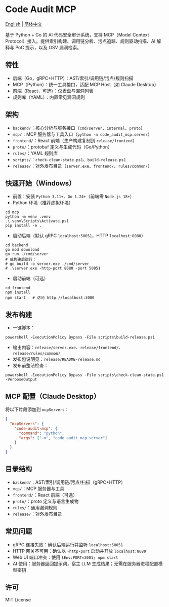 # Code Audit MCP

[English](README.en.md) | [简体中文](README.md)

基于 Python + Go 的 AI 代码安全审计系统，支持 MCP（Model Context Protocol）接入。提供索引构建、调用链分析、污点追踪、规则驱动扫描、AI 解释与 PoC 提示，以及 OSV 漏洞检索。

## 特性
- 后端（Go，gRPC+HTTP）：AST/索引/调用链/污点/规则扫描
- MCP（Python）：统一工具接口，适配 MCP Host（如 Claude Desktop）
- 前端（React，可选）：仪表盘与漏洞列表
- 规则库（YAML）：内置常见漏洞规则

## 架构
- `backend/`：核心分析与服务接口（`cmd/server`、`internal`、`proto`）
- `mcp/`：MCP 服务器与工具入口（`python -m code_audit_mcp.server`）
- `frontend/`：React 前端（生产构建复制到 `release/frontend`）
- `proto/`：protobuf 定义与生成代码（Go/Python）
- `rules/`：YAML 规则库
- `scripts/`：`check-clean-state.ps1`、`build-release.ps1`
- `release/`：对外发布目录（`server.exe`、`frontend/`、`rules/common/`）

## 快速开始（Windows）
- 前置：安装 `Python 3.11+`、`Go 1.24+`（前端需 `Node.js 18+`）
- Python 环境（推荐虚拟环境）
```
cd mcp
python -m venv .venv
.\.venv\Scripts\Activate.ps1
pip install -e .
```
- 启动后端（默认 gRPC `localhost:50051`，HTTP `localhost:8080`）
```
cd backend
go mod download
go run ./cmd/server
# 或构建后运行：
# go build -o server.exe ./cmd/server
# .\server.exe -http-port 8080 -port 50051
```
- 启动前端（可选）
```
cd frontend
npm install
npm start   # 访问 http://localhost:3000
```

## 发布构建
- 一键脚本：
```
powershell -ExecutionPolicy Bypass -File scripts\build-release.ps1
```
- 输出内容：`release/server.exe`、`release/frontend/`、`release/rules/common/`
- 发布包说明见：`release/README-release.md`
- 发布前整洁检查：
```
powershell -ExecutionPolicy Bypass -File scripts\check-clean-state.ps1 -VerboseOutput
```

## MCP 配置（Claude Desktop）
将以下片段添加到 `mcpServers`：
```json
{
  "mcpServers": {
    "code-audit-mcp": {
      "command": "python",
      "args": ["-m", "code_audit_mcp.server"]
    }
  }
}
```

## 目录结构
- `backend/`：AST/索引/调用链/污点/扫描（gRPC+HTTP）
- `mcp/`：MCP 服务器与工具
- `frontend/`：React 前端（可选）
- `proto/`：proto 定义与语言生成物
- `rules/`：通用漏洞规则
- `release/`：对外发布目录

## 常见问题
- gRPC 连接失败：确认后端运行并监听 `localhost:50051`
- HTTP 网关不可用：确认以 `-http-port` 启动并开放 `localhost:8080`
- Web UI 端口冲突：使用 `$Env:PORT=3001; npm start`
- AI 使用：服务器返回提示词，宿主 LLM 生成结果；无需在服务器进程配置模型密钥

## 许可
MIT License

